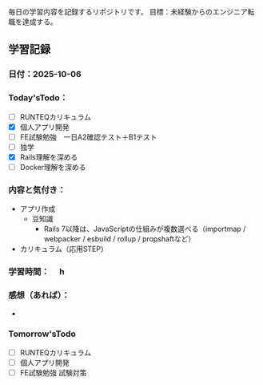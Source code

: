 毎日の学習内容を記録するリポジトリです。
目標：未経験からのエンジニア転職を達成する。

## 学習記録
### 日付：2025-10-06
### Today'sTodo：
- [ ] RUNTEQカリキュラム　　
- [x] 個人アプリ開発
- [ ] FE試験勉強　一日A2確認テスト＋B1テスト
- [ ] 独学
- [x] Rails理解を深める
- [ ] Docker理解を深める　
### 内容と気付き：
- アプリ作成
    - 豆知識
        - Rails 7以降は、JavaScriptの仕組みが複数選べる（importmap / webpacker / esbuild / rollup / propshaftなど）
- カリキュラム（応用STEP）
    


### 学習時間：　  h
### 感想（あれば）：
- 

### Tomorrow'sTodo
- [ ] RUNTEQカリキュラム
- [ ] 個人アプリ開発
- [ ] FE試験勉強 試験対策